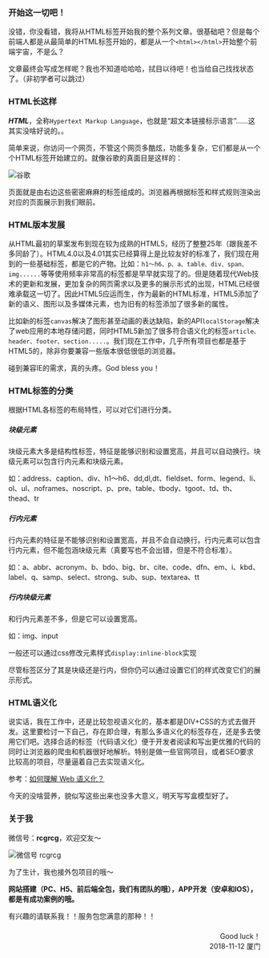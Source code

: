 ### 开始这一切吧！

没错，你没看错，我将从HTML标签开始我的整个系列文章。很基础吧？但是每个前端人都是从最简单的HTML标签开始的，都是从一个`<html></html>`开始整个前端宇宙，不是么？

文章最终会写成怎样呢？我也不知道哈哈哈，拭目以待吧！也当给自己找找状态了。（非初学者可以跳过）

### HTML长这样

***HTML***，全称`Hypertext Markup Language`，也就是“超文本链接标示语言”……这其实没啥好说的。。

简单来说，你访问一个网页，不管这个网页多酷炫，功能多复杂，它们都是从一个个HTML标签开始建立的。就像谷歌的真面目是这样的：

![谷歌](http://pi33bbo0e.bkt.clouddn.com/WX20181112-220832@2x.png)

页面就是由右边这些密密麻麻的标签组成的。浏览器再根据标签和样式规则渲染出对应的页面展示到我们眼前。

### HTML版本发展

从HTML最初的草案发布到现在较为成熟的HTML5，经历了整整25年（跟我差不多同龄了）。HTML4.0以及4.01其实已经算得上是比较友好的标准了，我们现在用到的一些基础标签，都是它的产物。比如：`h1～h6、p、a、table、div、span、img......`等等使用频率非常高的标签都是早早就实现了的。但是随着现代Web技术的更新和发展，更加复杂的网页需求以及更多的展示形式的出现，HTML已经很难承载这一切了。因此HTML5应运而生，作为最新的HTML标准，HTML5添加了新的语义、图形以及多媒体元素，也为旧有的标签添加了很多新的属性。

比如新的标签`canvas`解决了图形甚至动画的表达缺陷，新的API`localStorage`解决了web应用的本地存储问题，同时HTML5新加了很多符合语义化的标签`article、header、footer、section.....`。我们现在工作中，几乎所有项目也都是基于HTML5的，除非你要兼容一些版本很低很低的浏览器。

碰到兼容IE的需求，真的头疼。God bless you！

### HTML标签的分类

根据HTML各标签的布局特性，可以对它们进行分类。

##### 块级元素

块级元素大多是结构性标签，特征是能够识别和设置宽高，并且可以自动换行。块级元素可以包含行内元素和块级元素。

如：address、caption、div、h1～h6、dd,dl,dt、fieldset、form、legend、li、ol、ul、noframes、noscript、p、pre、table、tbody、tgoot、td、th、thead、tr

##### 行内元素

行内元素的特征是不能够识别和设置宽高，并且不会自动换行。行内元素可以包含行内元素，但不能包涵块级元素（真要写也不会出错，但是不符合标准）。

如：a、abbr、acronym、b、bdo、big、br、cite、code、dfn、em、i、kbd、label、q、samp、select、strong、sub、sup、textarea、tt

##### 行内块级元素

和行内元素差不多，但是它可以设置宽高。

如：img、input

一般还可以通过css修改元素样式`display:inline-block`实现

尽管标签区分了其是块级还是行内，但你仍可以通过设置它们的样式改变它们的展示形式。

### HTML语义化

说实话，我在工作中，还是比较忽视语义化的，基本都是DIV+CSS的方式去做开发。这里要检讨一下自己，存在即合理，有那么多语义化的标签存在，还是多去使用它们吧。选择合适的标签（代码语义化）便于开发者阅读和写出更优雅的代码的同时让浏览器的爬虫和机器很好地解析。特别是做一些官网项目，或者SEO要求比较高的项目，尽量逼着自己去实现语义化。

参考：[如何理解 Web 语义化？](https://www.zhihu.com/question/20455165)

今天的没啥营养，貌似写这些出来也没多大意义，明天写写盒模型好了。

### 关于我

微信号：**rcgrcg**，欢迎交友～

![微信号 rcgrcg](http://upload-images.jianshu.io/upload_images/2180775-5b1b27daf44d6b93.png?imageMogr2/auto-orient/strip%7CimageView2/2/w/300)

为了生计，我也接外包项目的哦～

**网站搭建（PC、H5、前后端全包，我们有团队的哦），APP开发（安卓和IOS），都是有成功案例的哦。**

有兴趣的请联系我！！服务包您满意的那种！！

<div style="text-align: right;margin-top: 20px">Good luck！<br /> 2018-11-12 厦门</div>